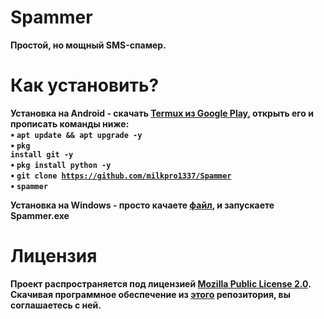 # Spammer
<b>Простой, но мощный SMS-спамер.<br>
# Как установить?
<b>Установка на Android<b> - скачать <a href="https://play.google.com/store/apps/details?id=com.termux&hl=ru">Termux из Google Play</a>, открыть его и прописать команды ниже:<br>
• <code>apt update && apt upgrade -y</code><br>
• <code>pkg install git -y</code><br>
• <code>pkg install python -y</code><br>
• <code>git clone https://github.com/milkpro1337/Spammer</code><br>
• <code>spammer</code><br>

<b>Установка на Windows - просто качаете [файл](https://github.com/milkpro1337/Spammer/blob/master/spammer.exe), и запускаете Spammer.exe<br>
  
# Лицензия
<b>Проект распространяется под лицензией [Mozilla Public License 2.0](https://github.com/milkpro1337/Spammer/blob/master/LICENSE). Скачивая программное обеспечение из [этого](https://github.com/milkpro1337/Spammer) репозитория, вы соглашаетесь с ней.<br>
